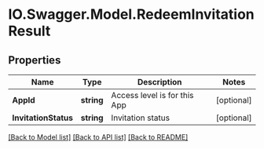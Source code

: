 # IO.Swagger.Model.RedeemInvitationResult
## Properties

Name | Type | Description | Notes
------------ | ------------- | ------------- | -------------
**AppId** | **string** | Access level is for this App | [optional] 
**InvitationStatus** | **string** | Invitation status | [optional] 

[[Back to Model list]](../README.md#documentation-for-models) [[Back to API list]](../README.md#documentation-for-api-endpoints) [[Back to README]](../README.md)

